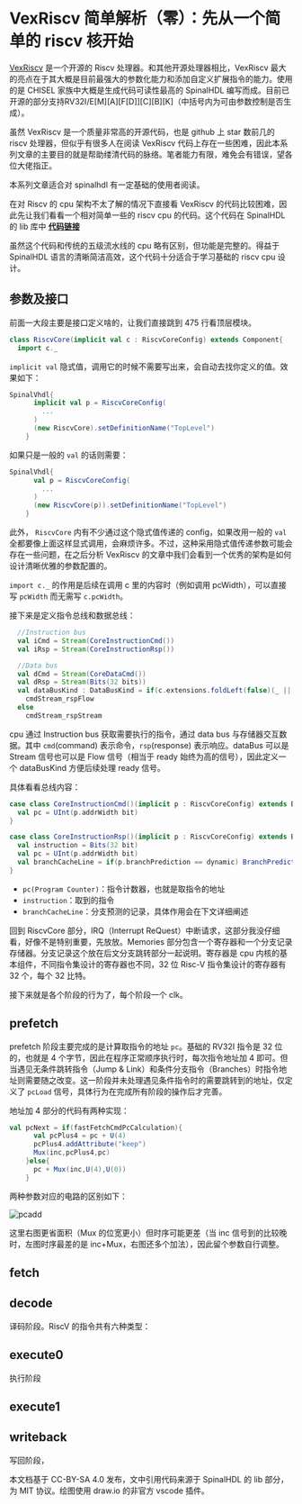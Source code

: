 # VexRiscv 简单解析（零）：先从一个简单的 riscv 核开始

[VexRiscv](https://github.com/SpinalHDL/VexRiscv) 是一个开源的 Riscv 处理器。和其他开源处理器相比，VexRiscv 最大的亮点在于其大概是目前最强大的参数化能力和添加自定义扩展指令的能力。使用的是 CHISEL 家族中大概是生成代码可读性最高的 SpinalHDL 编写而成。目前已开源的部分支持RV32I/E[M][A][F[D]][C][B][K]（中括号内为可由参数控制是否生成）。

虽然 VexRiscv 是一个质量非常高的开源代码，也是 github 上 star 数前几的 riscv 处理器，但似乎有很多人在阅读 VexRiscv 代码上存在一些困难，因此本系列文章的主要目的就是帮助缕清代码的脉络。笔者能力有限，难免会有错误，望各位大佬指正。

本系列文章适合对 spinalhdl 有一定基础的使用者阅读。

在对 Riscv 的 cpu 架构不太了解的情况下直接看 VexRiscv 的代码比较困难，因此先让我们看看一个相对简单一些的 riscv cpu 的代码。这个代码在 SpinalHDL 的 lib 库中 [**代码链接**](https://github.com/SpinalHDL/SpinalHDL/blob/dev/lib/src/main/scala/spinal/lib/cpu/riscv/impl/RiscvCore.scala)

虽然这个代码和传统的五级流水线的 cpu 略有区别，但功能是完整的。得益于 SpinalHDL 语言的清晰简洁高效，这个代码十分适合于学习基础的 riscv cpu 设计。

## 参数及接口

前面一大段主要是接口定义啥的，让我们直接跳到 475 行看顶层模块。

```scala
class RiscvCore(implicit val c : RiscvCoreConfig) extends Component{
  import c._
```

`implicit val` 隐式值，调用它的时候不需要写出来，会自动去找你定义的值。效果如下：

```scala
SpinalVhdl{
      implicit val p = RiscvCoreConfig(
        ...
      )
      (new RiscvCore).setDefinitionName("TopLevel")
    }
```

如果只是一般的 `val` 的话则需要：

```scala
SpinalVhdl{
      val p = RiscvCoreConfig(
        ...
      )
      (new RiscvCore(p)).setDefinitionName("TopLevel")
    }
```

此外， `RiscvCore` 内有不少通过这个隐式值传递的 config，如果改用一般的 `val` 全都要像上面这样显式调用，会麻烦许多。不过，这种采用隐式值传递参数可能会存在一些问题，在之后分析 VexRiscv 的文章中我们会看到一个优秀的架构是如何设计清晰优雅的参数配置的。

`import c._` 的作用是后续在调用 c 里的内容时（例如调用 pcWidth），可以直接写 `pcWidth` 而无需写 `c.pcWidth`。

接下来是定义指令总线和数据总线：

```scala
  //Instruction bus
  val iCmd = Stream(CoreInstructionCmd())
  val iRsp = Stream(CoreInstructionRsp())

  //Data bus
  val dCmd = Stream(CoreDataCmd())
  val dRsp = Stream(Bits(32 bits))
  val dataBusKind : DataBusKind = if(c.extensions.foldLeft(false)(_ || _.needFlowDRsp))
    cmdStream_rspFlow
  else
    cmdStream_rspStream
```

cpu 通过 Instruction bus 获取需要执行的指令，通过 data bus 与存储器交互数据。其中 `cmd`(command) 表示命令，`rsp`(response) 表示响应。dataBus 可以是 Stream 信号也可以是 Flow 信号（相当于 ready 始终为高的信号），因此定义一个 dataBusKind 方便后续处理 ready 信号。

具体看看总线内容：

```scala
case class CoreInstructionCmd()(implicit p : RiscvCoreConfig) extends Bundle{
  val pc = UInt(p.addrWidth bit)
}

case class CoreInstructionRsp()(implicit p : RiscvCoreConfig) extends Bundle{
  val instruction = Bits(32 bit)
  val pc = UInt(p.addrWidth bit)
  val branchCacheLine = if(p.branchPrediction == dynamic) BranchPredictorLine() else null
}
```

* `pc(Program Counter)`：指令计数器，也就是取指令的地址
* `instruction`：取到的指令
* `branchCacheLine`：分支预测的记录，具体作用会在下文详细阐述

回到 RiscvCore 部分，IRQ（Interrupt ReQuest）中断请求，这部分我没仔细看，好像不是特别重要，先放放。Memories 部分包含一个寄存器和一个分支记录存储器。分支记录这个放在后文分支跳转部分一起说明。寄存器是 cpu 内核的基本组件，不同指令集设计的寄存器也不同，32 位 Risc-V 指令集设计的寄存器有 32 个，每个 32 比特。

接下来就是各个阶段的行为了，每个阶段一个 clk。

## prefetch

prefetch 阶段主要完成的是计算取指令的地址 `pc`。基础的 RV32I 指令是 32 位的，也就是 4 个字节，因此在程序正常顺序执行时，每次指令地址加 4 即可。但当遇见无条件跳转指令（Jump & Link）和条件分支指令（Branches）时指令地址则需要随之改变。这一阶段并未处理遇见条件指令时的需要跳转到的地址，仅定义了 `pcLoad` 信号，具体行为在完成所有阶段的操作后才完善。

地址加 4 部分的代码有两种实现：

```scala
val pcNext = if(fastFetchCmdPcCalculation){
      val pcPlus4 = pc + U(4)
      pcPlus4.addAttribute("keep")
      Mux(inc,pcPlus4,pc)
    }else{
      pc + Mux(inc,U(4),U(0))
    }
```

两种参数对应的电路的区别如下：

![pcadd]("picture/pcAdd.drawio.svg")

这里右图更省面积（Mux 的位宽更小）但时序可能更差（当 inc 信号到的比较晚时，左图时序最差的是 inc+Mux，右图还多个加法），因此留个参数自行调整。

## fetch



## decode

译码阶段。RiscV 的指令共有六种类型：


## execute0

执行阶段

## execute1



## writeback

写回阶段，



本文档基于 CC-BY-SA 4.0 发布，文中引用代码来源于 SpinalHDL 的 lib 部分，为 MIT 协议。绘图使用 draw.io 的非官方 vscode 插件。
